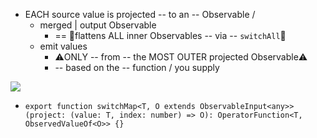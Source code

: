 * EACH source value is projected -- to an -- Observable /
  * merged | output Observable
    * == 👀flattens ALL inner Observables -- via -- `switchAll`👀
  * emit values
    * ⚠️ONLY -- from -- the MOST OUTER projected Observable⚠️
    * -- based on the -- function / you supply

![](/apps/rxjs.dev/src/assets/images/marble-diagrams/switchMap.png)

* `export function switchMap<T, O extends ObservableInput<any>>(project: (value: T, index: number) => O): OperatorFunction<T, ObservedValueOf<O>> {}`
